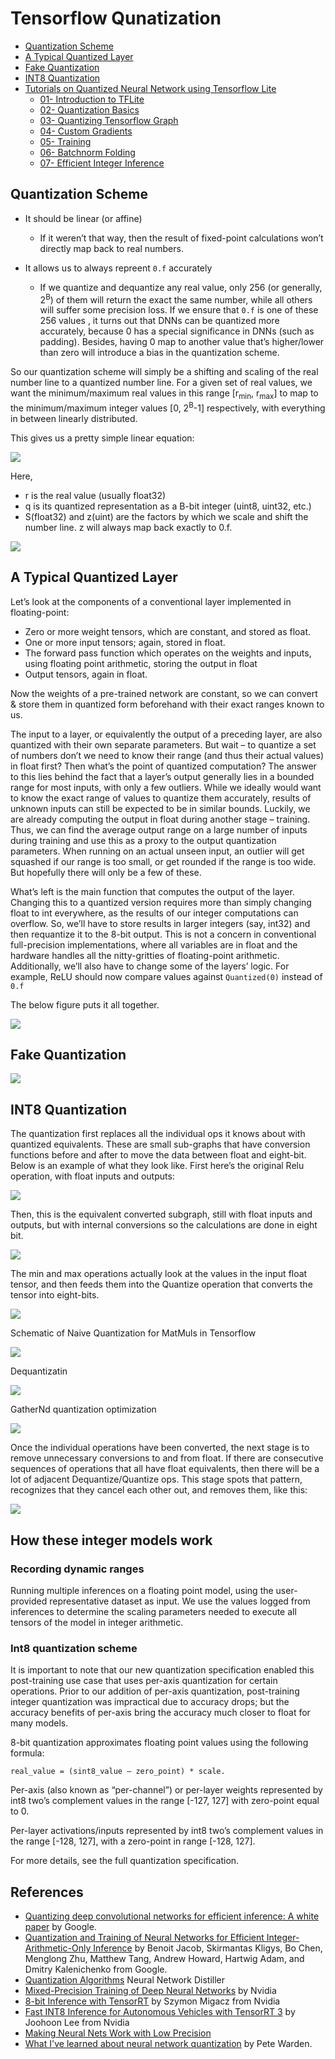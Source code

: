 ﻿# Tensorflow Qunatization  
   * [Quantization Scheme](#quantization-scheme)  
   * [A Typical Quantized Layer](#a_typical_quantized_layer)
   * [Fake Quantization](#fake_quantization)
   * [INT8 Quantization](#int8_quantization)
   * [Tutorials on Quantized Neural Network using Tensorflow Lite](./QNN/README.md)
      * [01- Introduction to TFLite](./QNN/01_Intro_to_TFlite.ipynb)
      * [02- Quantization Basics](./QNN/02_Quantization_Basics.ipynb)
      * [03- Quantizing Tensorflow Graph](./QNN/03_Quantizing_Tensorflow_Graph.ipynb)
      * [04- Custom Gradients](./QNN/04_Custom_Gradients.ipynb)
      * [05- Training](./QNN/05_Training.ipynb)
      * [06- Batchnorm Folding](./QNN/06_Batchnorm_Folding.ipynb)
      * [07- Efficient Integer Inference](./QNN/07_Efficient_Integer_Inference.ipynb)

## Quantization Scheme

* It should be linear (or affine)

    * If it weren’t that way, then the result of fixed-point calculations won’t directly map back to real numbers.

* It allows us to always repreent `0.f` accurately

    * If we quantize and dequantize any real value, only 256 (or generally, 2<sup>B</sup>) of them will return the exact the same number, while all others will suffer some precision loss. If we ensure that `0.f` is one of these 256 values , it turns out that DNNs can be quantized more accurately, because 0 has a special significance in DNNs (such as padding). Besides, having 0 map to another value that’s higher/lower than zero will introduce a bias in the quantization scheme.

So our quantization scheme will simply be a shifting and scaling of the real number line to a quantized number line. For a given set of real values, we want the minimum/maximum real values in this range [r<sub>min</sub>, r<sub>max</sub>] to map to the minimum/maximum integer values [0, 2<sup>B</sup>-1] respectively, with everything in between linearly distributed.

This gives us a pretty simple linear equation:    

![](./figs/quantization_scheme.png)

Here,

  * r is the real value (usually float32)
  * q is its quantized representation as a B-bit integer (uint8, uint32, etc.)
  * S(float32) and z(uint) are the factors by which we scale and shift the number line. z will always map back exactly to 0.f.

![](./figs/INT8_quantization_mapping.png)

## A Typical Quantized Layer

Let’s look at the components of a conventional layer implemented in floating-point:

  * Zero or more weight tensors, which are constant, and stored as float.
  * One or more input tensors; again, stored in float.
  * The forward pass function which operates on the weights and inputs, using floating point arithmetic, storing the output in float
  * Output tensors, again in float.

Now the weights of a pre-trained network are constant, so we can convert & store them in quantized form beforehand with their exact ranges known to us.

The input to a layer, or equivalently the output of a preceding layer, are also quantized with their own separate parameters. But wait – to quantize a set of numbers don’t we need to know their range (and thus their actual values) in float first? Then what’s the point of quantized computation? The answer to this lies behind the fact that a layer’s output generally lies in a bounded range for most inputs, with only a few outliers. While we ideally would want to know the exact range of values to quantize them accurately, results of unknown inputs can still be expected to be in similar bounds. Luckily, we are already computing the output in float during another stage – training. Thus, we can find the average output range on a large number of inputs during training and use this as a proxy to the output quantization parameters. When running on an actual unseen input, an outlier will get squashed if our range is too small, or get rounded if the range is too wide. But hopefully there will only be a few of these.

What’s left is the main function that computes the output of the layer. Changing this to a quantized version requires more than simply changing float to int everywhere, as the results of our integer computations can overflow. So, we’ll have to store results in larger integers (say, int32) and then requantize it to the 8-bit output. This is not a concern in conventional full-precision implementations, where all variables are in float and the hardware handles all the nitty-gritties of floating-point arithmetic. Additionally, we’ll also have to change some of the layers’ logic. For example, ReLU should now compare values against `Quantized(0)` instead of `0.f`

The below figure puts it all together.

![](./figs/a_typical_quantized_layer.png)


## Fake Quantization

![](./figs/fake_relu_quant.png)

## INT8 Quantization

The quantization first replaces all the individual ops it knows about with quantized equivalents. These are small sub-graphs that have conversion functions before and after to move the data between float and eight-bit. Below is an example of what they look like. First here’s the original Relu operation, with float inputs and outputs:

![](./figs/relu.png)

Then, this is the equivalent converted subgraph, still with float inputs and outputs, but with internal conversions so the calculations are done in eight bit.

![](./figs/relu_quantization.png)

The min and max operations actually look at the values in the input float tensor, and then feeds them into the Quantize operation that converts the tensor into eight-bits. 

![](./figs/scale_and_quantize.png)


Schematic of Naive Quantization for MatMuls in Tensorflow

![](./figs/naive_matmulquant.png)

Dequantizatin

![](./figs/dequantize.png)

GatherNd quantization optimization

![](./figs/optimized_matmul_quant.png)

Once the individual operations have been converted, the next stage is to remove unnecessary conversions to and from float. If there are consecutive sequences of operations that all have float equivalents, then there will be a lot of adjacent Dequantize/Quantize ops. This stage spots that pattern, recognizes that they cancel each other out, and removes them, like this:

![](./figs/relu_quantization_combine.png)

## How these integer models work

### Recording dynamic ranges

Running multiple inferences on a floating point model, using the user-provided representative dataset as input. We use the values logged from inferences to determine the scaling parameters needed to execute all tensors of the model in integer arithmetic.

### Int8 quantization scheme

It is important to note that our new quantization specification enabled this post-training use case that uses per-axis quantization for certain operations. Prior to our addition of per-axis quantization, post-training integer quantization was impractical due to accuracy drops; but the accuracy benefits of per-axis bring the accuracy much closer to float for many models.

8-bit quantization approximates floating point values using the following formula:

```
real_value = (sint8_value — zero_point) * scale.
```

Per-axis (also known as “per-channel”) or per-layer weights represented by int8 two’s complement values in the range [-127, 127] with zero-point equal to 0.

Per-layer activations/inputs represented by int8 two’s complement values in the range [-128, 127], with a zero-point in range [-128, 127].

For more details, see the full quantization specification.

## References

* [Quantizing deep convolutional networks for efficient inference: A white paper](https://arxiv.org/pdf/1806.08342.pdf) by Google.
* [Quantization and Training of Neural Networks for Efficient Integer-Arithmetic-Only Inference](https://arxiv.org/pdf/1712.05877.pdf) by Benoit Jacob, Skirmantas Kligys, Bo Chen, Menglong Zhu, Matthew Tang, Andrew Howard, Hartwig Adam, and Dmitry Kalenichenko from Google.
* [Quantization Algorithms](https://nervanasystems.github.io/distiller/algo_quantization.html) Neural Network Distiller
* [Mixed-Precision Training of Deep Neural Networks](https://devblogs.nvidia.com/mixed-precision-training-deep-neural-networks/) by Nvidia
* [8-bit Inference with TensorRT](http://on-demand.gputechconf.com/gtc/2017/presentation/s7310-8-bit-inference-with-tensorrt.pdf) by Szymon Migacz from Nvidia
* [Fast INT8 Inference for Autonomous Vehicles with TensorRT 3](https://devblogs.nvidia.com/int8-inference-autonomous-vehicles-tensorrt/) by Joohoon Lee from Nvidia
* [Making Neural Nets Work with Low Precision](https://sahnimanas.github.io/post/quantization-in-tflite/) 
* [What I've learned about neural network quantization](https://petewarden.com/2017/06/22/what-ive-learned-about-neural-network-quantization/) by Pete Warden.
